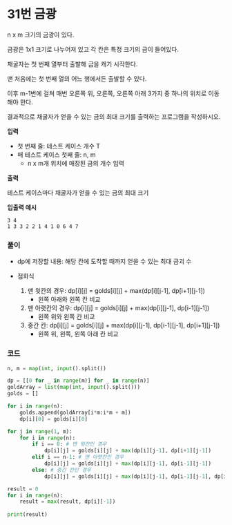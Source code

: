 # 31번 금광

n x m 크기의 금광이 있다.

금광은 1x1 크기로 나누어져 있고 각 칸은 특정 크기의 금이 들어있다.

채굴자는 첫 번째 열부터 출발해 금을 캐기 시작한다.

맨 처음에는 첫 번째 열의 어느 행에서든 출발할 수 있다.

이후 m-1번에 걸쳐 매번 오른쪽 위, 오른쪽, 오른쪽 아래 3가지 중 하나의 위치로 이동해야 한다.

결과적으로 채굴자가 얻을 수 있는 금의 최대 크기를 출력하는 프로그램을 작성하시오.

**입력**

- 첫 번째 줄: 테스트 케이스 개수 T
- 매 테스트 케이스 첫째 줄: n, m
    -  n x m개 위치에 매장된 금의 개수 입력

**출력**

테스트 케이스마다 채굴자가 얻을 수 있는 금의 최대 크기

**입출력 예시**

```
3 4 
1 3 3 2 2 1 4 1 0 6 4 7
```

### 풀이

- dp에 저장할 내용: 해당 칸에 도착할 때까지 얻을 수 있는 최대 금괴 수
- 점화식
    
    1. 맨 윗칸의 경우: dp[i][j] = golds[i][j] + max(dp[i][j-1], dp[i+1][j-1])
        - 왼쪽 아래와 왼쪽 칸 비교
    2. 맨 아랫칸의 경우: dp[i][j] = golds[i][j] + max(dp[i][j-1], dp[i-1][j-1])
        - 왼쪽 위와 왼쪽 칸 비교
    3. 중간 칸: dp[i][j] = golds[i][j] + max(dp[i][j-1], dp[i-1][j-1], dp[i+1][j-1])
        - 왼쪽 위, 왼쪽, 왼쪽 아래 칸 비교
### 코드

```python
n, m = map(int, input().split())

dp = [[0 for _ in range(m)] for _ in range(n)]
goldArray = list(map(int, input().split()))
golds = []

for i in range(n):
    golds.append(goldArray[i*m:i*m + m])
    dp[i][0] = golds[i][0]

for j in range(1, m):
    for i in range(n):
        if i == 0: # 맨 윗칸인 경우
            dp[i][j] = golds[i][j] + max(dp[i][j-1], dp[i+1][j-1])
        elif i == n-1: # 맨 아랫칸인 경우
            dp[i][j] = golds[i][j] + max(dp[i][j-1], dp[i-1][j-1])
        else: # 중간 칸인 경우
            dp[i][j] = golds[i][j] + max(dp[i][j-1], dp[i-1][j-1], dp[i+1][j-1])

result = 0
for i in range(n):
    result = max(result, dp[i][-1])
    
print(result)
```